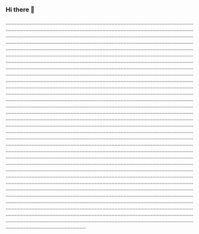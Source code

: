 ### Hi there 👋

.....................................................................................................................................................................................................................................................................................................................................................................................................................................................................................................................................................................................................................................................................................................................................................................................................................................................................................................................................................................................................................................................................................................................................................................................................................................................................................................................................................................................................................................................................................................................................................................................................................................................................................................................................................................................................................................................................................................................................................................................................................................................................................................................................................................................................................................................................................................................................................................................................................................................................................................................................................................................................................................................................................................................................................................................................................................................................................................................................................................................................................................................................................................................................................................................................................................................................................................................................................................................................................................................................................................................................................................................................................................................................................................................................................................................................................................................................................................................................................................................................................................................................................................................................................................................
